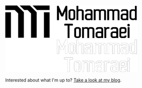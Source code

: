 ![Fancy logo](https://github.com/themreza/themreza/raw/master/mohammad-tomaraei.png#gh-light-mode-only)
![Fancy logo](https://raw.githubusercontent.com/themreza/themreza/refs/heads/master/mohammad-tomaraei-light.png#gh-dark-mode-only)


Interested about what I'm up to? [Take a look at my blog](https://tomaraei.com).
